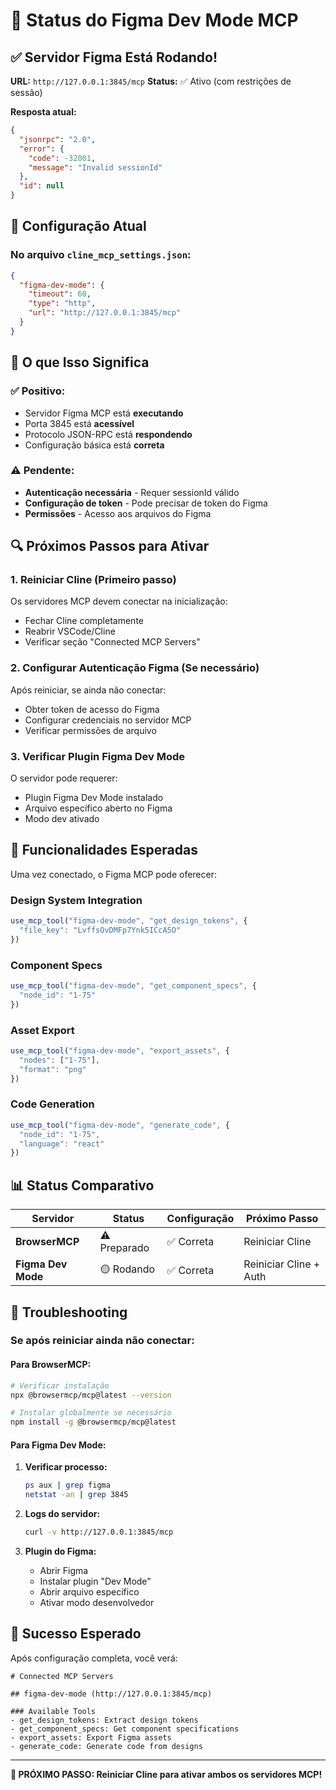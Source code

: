 # 🎨 Status do Figma Dev Mode MCP

## ✅ Servidor Figma Está Rodando!

**URL:** `http://127.0.0.1:3845/mcp`
**Status:** ✅ Ativo (com restrições de sessão)

**Resposta atual:**
```json
{
  "jsonrpc": "2.0",
  "error": {
    "code": -32001,
    "message": "Invalid sessionId"
  },
  "id": null
}
```

## 🔧 Configuração Atual

### No arquivo `cline_mcp_settings.json`:
```json
{
  "figma-dev-mode": {
    "timeout": 60,
    "type": "http",
    "url": "http://127.0.0.1:3845/mcp"
  }
}
```

## 🚀 O que Isso Significa

### ✅ **Positivo:**
- Servidor Figma MCP está **executando**
- Porta 3845 está **acessível**
- Protocolo JSON-RPC está **respondendo**
- Configuração básica está **correta**

### ⚠️ **Pendente:**
- **Autenticação necessária** - Requer sessionId válido
- **Configuração de token** - Pode precisar de token do Figma
- **Permissões** - Acesso aos arquivos do Figma

## 🔍 Próximos Passos para Ativar

### 1. **Reiniciar Cline** (Primeiro passo)
Os servidores MCP devem conectar na inicialização:
- Fechar Cline completamente
- Reabrir VSCode/Cline
- Verificar seção "Connected MCP Servers"

### 2. **Configurar Autenticação Figma** (Se necessário)
Após reiniciar, se ainda não conectar:
- Obter token de acesso do Figma
- Configurar credenciais no servidor MCP
- Verificar permissões de arquivo

### 3. **Verificar Plugin Figma Dev Mode**
O servidor pode requerer:
- Plugin Figma Dev Mode instalado
- Arquivo específico aberto no Figma
- Modo dev ativado

## 🎯 Funcionalidades Esperadas

Uma vez conectado, o Figma MCP pode oferecer:

### **Design System Integration**
```typescript
use_mcp_tool("figma-dev-mode", "get_design_tokens", {
  "file_key": "LvffsOvDMFp7Ynk5ICcA5O"
})
```

### **Component Specs**
```typescript
use_mcp_tool("figma-dev-mode", "get_component_specs", {
  "node_id": "1-75"
})
```

### **Asset Export**
```typescript
use_mcp_tool("figma-dev-mode", "export_assets", {
  "nodes": ["1-75"],
  "format": "png"
})
```

### **Code Generation**
```typescript
use_mcp_tool("figma-dev-mode", "generate_code", {
  "node_id": "1-75",
  "language": "react"
})
```

## 📊 Status Comparativo

| Servidor | Status | Configuração | Próximo Passo |
|----------|--------|--------------|---------------|
| **BrowserMCP** | ⚠️ Preparado | ✅ Correta | Reiniciar Cline |
| **Figma Dev Mode** | 🟡 Rodando | ✅ Correta | Reiniciar Cline + Auth |

## 🔧 Troubleshooting

### Se após reiniciar ainda não conectar:

#### Para BrowserMCP:
```bash
# Verificar instalação
npx @browsermcp/mcp@latest --version

# Instalar globalmente se necessário
npm install -g @browsermcp/mcp@latest
```

#### Para Figma Dev Mode:
1. **Verificar processo:**
   ```bash
   ps aux | grep figma
   netstat -an | grep 3845
   ```

2. **Logs do servidor:**
   ```bash
   curl -v http://127.0.0.1:3845/mcp
   ```

3. **Plugin do Figma:**
   - Abrir Figma
   - Instalar plugin "Dev Mode"
   - Abrir arquivo específico
   - Ativar modo desenvolvedor

## 🎉 Sucesso Esperado

Após configuração completa, você verá:

```
# Connected MCP Servers

## figma-dev-mode (http://127.0.0.1:3845/mcp)

### Available Tools
- get_design_tokens: Extract design tokens
- get_component_specs: Get component specifications  
- export_assets: Export Figma assets
- generate_code: Generate code from designs
```

---

**🎯 PRÓXIMO PASSO: Reiniciar Cline para ativar ambos os servidores MCP!**
